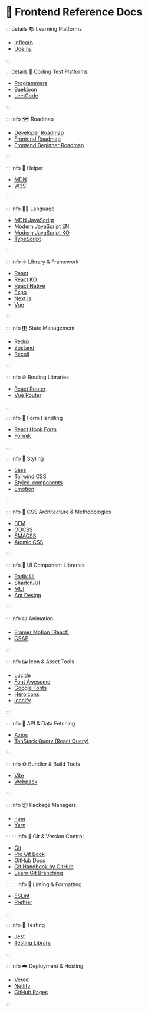 # 📑 Frontend Reference Docs

::: details 📚 Learning Platforms

- [Inflearn](https://www.inflearn.com/)
- [Udemy](https://www.udemy.com/)

:::

::: details 🧠 Coding Test Platforms

- [Programmers](https://school.programmers.co.kr/)
- [Baekjoon](https://www.acmicpc.net/)
- [LeetCode](https://leetcode.com/)

:::

::: info 🗺️ Roadmap

- [Developer Roadmap](https://github.com/kamranahmedse/developer-roadmap?tab=readme-ov-file)
- [Frontend Roadmap](https://roadmap.sh/frontend)
- [Frontend Beginner Roadmap](https://roadmap.sh/frontend?r=frontend-beginner)

:::

::: info 💊 Helper

- [MDN](https://developer.mozilla.org/ko/)
- [W3S](https://www.w3schools.com/)

:::

::: info 👩‍💻 Language

- [MDN JavaScript](https://developer.mozilla.org/ko/docs/Web/JavaScript)
- [Modern JavaScript EN](https://javascript.info/)
- [Modern JavaScript KO](https://ko.javascript.info/)
- [TypeScript](https://www.typescriptlang.org/ko/docs/handbook/intro.html)

:::

::: info ⚛️ Library & Framework

- [React](https://react.dev/)
- [React KO](https://ko.react.dev/)
- [React Native](https://reactnative.dev/)
- [Expo](https://docs.expo.dev/)
- [Next.js](https://nextjs.org/docs)
- [Vue](https://vuejs.org/guide/introduction.html)

:::

::: info 🎛 State Management

- [Redux](https://redux.js.org/)
- [Zustand](https://zustand.docs.pmnd.rs/getting-started/introduction)
- [Recoil](https://recoiljs.org/docs/introduction/getting-started/)

:::

::: info 🌐 Routing Libraries

- [React Router](https://reactrouter.com/en/main)
- [Vue Router](https://router.vuejs.org/)

:::

::: info 📝 Form Handling

- [React Hook Form](https://react-hook-form.com/)
- [Formik](https://formik.org/)

:::

::: info 🎨 Styling

- [Sass](https://sass-lang.com/documentation)
- [Tailwind CSS](https://tailwindcss.com/docs/installation/using-vite)
- [Styled-components](https://styled-components.com/docs)
- [Emotion](https://emotion.sh/docs/introduction)

:::

::: info 🧱 CSS Architecture & Methodologies

- [BEM](https://getbem.com/introduction/)
- [OOCSS](https://github.com/stubbornella/oocss/wiki)
- [SMACSS](https://smacss.com/)
- [Atomic CSS](https://acss.io/)

:::

::: info 🧱 UI Component Libraries

- [Radix UI](https://www.radix-ui.com/docs/primitives/overview/introduction)
- [Shadcn/UI](https://ui.shadcn.dev/)
- [MUI](https://mui.com/)
- [Ant Design](https://ant.design/)

:::

::: info 🎞 Animation

- [Framer Motion (React)](https://www.framer.com/motion/)
- [GSAP](https://gsap.com/docs/v3/)

:::

::: info 🖼 Icon & Asset Tools

- [Lucide](https://lucide.dev/)
- [Font Awesome](https://fontawesome.com/icons)
- [Google Fonts](https://fonts.google.com/)
- [Heroicons](https://heroicons.com/)
- [iconify](https://icon-sets.iconify.design/)

:::

::: info 🔌 API & Data Fetching

- [Axios](https://axios-http.com/docs/intro)
- [TanStack Query (React Query)](https://tanstack.com/query/latest)

:::

::: info ⚙️ Bundler & Build Tools

- [Vite](https://vite.dev/guide/)
- [Webpack](https://webpack.js.org/concepts/)

:::

::: info 📦 Package Managers

- [npm](https://docs.npmjs.com/)
- [Yarn](https://classic.yarnpkg.com/en/docs/)

:::
::: info 🌱 Git & Version Control

- [Git](https://git-scm.com/doc)
- [Pro Git Book](https://git-scm.com/book/en/v2)
- [GitHub Docs](https://docs.github.com/en)
- [Git Handbook by GitHub](https://guides.github.com/introduction/git-handbook/)
- [Learn Git Branching](https://learngitbranching.js.org/)

:::
::: info 🧹 Linting & Formatting

- [ESLint](https://eslint.org/docs/latest/)
- [Prettier](https://prettier.io/docs/en/index.html)

:::

::: info 🧪 Testing

- [Jest](https://jestjs.io/docs/getting-started)
- [Testing Library](https://testing-library.com/docs/)

:::

::: info ☁️ Deployment & Hosting

- [Vercel](https://vercel.com/docs)
- [Netlify](https://docs.netlify.com/)
- [GitHub Pages](https://docs.github.com/en/pages)

:::

